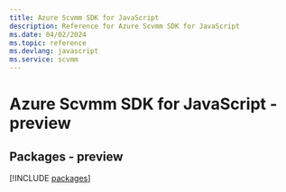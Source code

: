 ```yaml
---
title: Azure Scvmm SDK for JavaScript
description: Reference for Azure Scvmm SDK for JavaScript
ms.date: 04/02/2024
ms.topic: reference
ms.devlang: javascript
ms.service: scvmm
---
```

# Azure Scvmm SDK for JavaScript - preview
## Packages - preview
[!INCLUDE [packages](scvmm-index.md)]